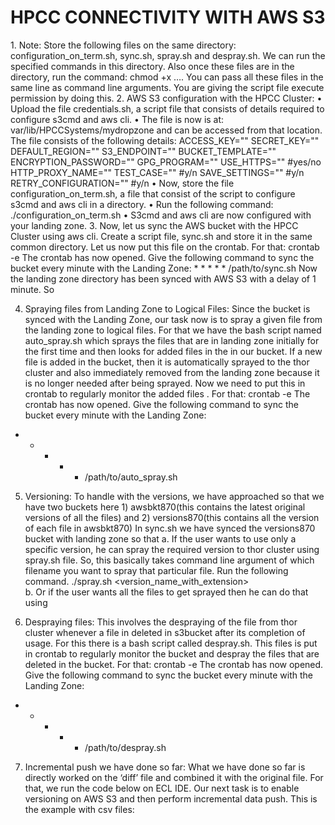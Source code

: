  <h1>HPCC CONNECTIVITY WITH AWS S3</h1>
1.	Note: Store the following files on the same directory: configuration_on_term.sh, sync.sh, spray.sh and despray.sh. We can run the specified commands in this directory. Also once these files are in the directory, run the command:
     chmod +x <script_file_name_1>   <script_file_name_2>  …. 
You can pass all these files in the same line as command line arguments. You are giving the script file execute permission by doing this.
2.	AWS S3 configuration with the HPCC Cluster:
•	Upload the file credentials.sh, a script file that consists of details required to configure s3cmd and aws cli.
•	The file is now is at: var/lib/HPCCSystems/mydropzone and can be accessed from that location. The file consists of the following details:
ACCESS_KEY=""
SECRET_KEY=""
DEFAULT_REGION=""
S3_ENDPOINT=""
BUCKET_TEMPLATE=""
ENCRYPTION_PASSWORD=""
GPG_PROGRAM=""
USE_HTTPS="" #yes/no
HTTP_PROXY_NAME=""
TEST_CASE="" #y/n
SAVE_SETTINGS="" #y/n
RETRY_CONFIGURATION=""  #y/n
•	Now, store the file configuration_on_term.sh, a file that consist of the script to configure s3cmd and aws cli in a directory. 
•	Run the following command:
./configuration_on_term.sh
•	S3cmd and aws cli are now configured with your landing zone.
3.	Now, let us sync the AWS bucket with the HPCC Cluster using aws cli. Create a script file, sync.sh and store it in the same common directory. Let us now put this file on the crontab. For that:
            crontab -e
The crontab has now opened. Give the following command to sync the bucket every minute with the Landing Zone:
* * * * * /path/to/sync.sh
Now the landing zone directory has been synced with AWS S3 with a delay of 1 minute.  
So 

4.	Spraying files from Landing Zone to Logical Files: Since the bucket is synced with the Landing Zone, our task now is to spray a given file from the landing zone to logical files. For that we have the bash script named auto_spray.sh which sprays the files that are in landing zone initially for the first time and then looks for added files in the in our bucket. If a new file is added in the bucket, then it is automatically sprayed to the thor cluster and also immediately removed from the landing zone because it is no longer needed after being sprayed. Now we need to put this in crontab to regularly monitor the added files . For that:
            crontab -e
The crontab has now opened. Give the following command to sync the bucket every minute with the Landing Zone:
* * * * * /path/to/auto_spray.sh


5.	Versioning: To handle with the versions, we have approached so that we have two buckets here 1) awsbkt870(this contains the latest original versions of all the files) and 2) versions870(this contains all the version of each file in awsbkt870)
In sync.sh we have synced the versions870 bucket with landing zone so that 
a.	If the user wants to use only a specific version, he can spray the required version to thor cluster using spray.sh file. So, this basically takes command line argument of which filename you want to spray that particular file.
Run the following command.
  ./spray.sh <version_name_with_extension>  
b.	Or if the user wants all the files to get sprayed then he can do that using 



6.	Despraying files: This involves the despraying of the file from thor cluster whenever a file in deleted in s3bucket after its completion of usage. For this there is a bash script called despray.sh. This files is put in crontab to regularly monitor the bucket and despray the files that are deleted in the bucket. For that:
            crontab -e
The crontab has now opened. Give the following command to sync the bucket every minute with the Landing Zone:
* * * * * /path/to/despray.sh

7.	Incremental push we have done so far: What we have done so far is directly worked on the ‘diff’ file and combined it with the original file. For that, we run the code below on ECL IDE. Our next task is to enable versioning on AWS S3 and then perform incremental data push. This is the example with csv files:





